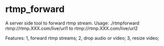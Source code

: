 # rtmp_forward

A server side tool to forward rtmp stream. Usage:
  ./rtmpforward rtmp://rtmp.XXX.com/live/url1 to rtmp://rtmp.XXX.com/live/url2

Features:
1, forward rtmp streams;
2, drop audio or video;
3, resize video;
